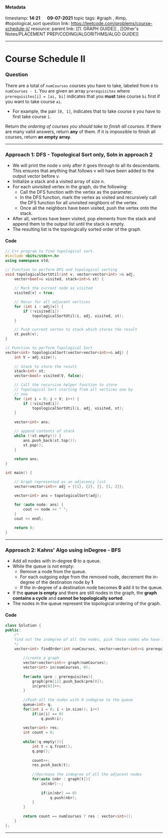 #### Metadata

timestamp: **14:21**  &emsp;  **09-07-2021**
topic tags: #graph , #imp, #topological_sort
question link: https://leetcode.com/problems/course-schedule-ii/
resource:
parent link: [[1. GRAPH GUIDE]] , [[Other's Notes/PLACEMENT PREP/CODING/ALGORITHMS/ALGO GUIDE]]

---

# Course Schedule II

### Question
There are a total of `numCourses` courses you have to take, labeled from `0` to `numCourses - 1`. You are given an array `prerequisites` where `prerequisites[i] = [ai, bi]` indicates that you **must** take course `bi` first if you want to take course `ai`.

-   For example, the pair `[0, 1]`, indicates that to take course `0` you have to first take course `1`.

Return _the ordering of courses you should take to finish all courses_. If there are many valid answers, return **any** of them. If it is impossible to finish all courses, return **an empty array**.


---

### Approach 1: DFS - Topological Sort only, Soln in approach 2

- We will print the node v only after it goes through to all its descendants. This ensures that anything that follows v will have been added to the output vector before v.
- Initialize a stack and a visited array of size n.
- For each unvisited vertex in the graph, do the following:
    - Call the DFS function with the vertex as the parameter.
    - In the DFS function, mark the vertex as visited and recursively call the DFS function for all unvisited neighbors of the vertex.
    - Once all the neighbors have been visited, push the vertex onto the stack.
- After all, vertices have been visited, pop elements from the stack and append them to the output list until the stack is empty.
- The resulting list is the topologically sorted order of the graph.

#### Code

``` cpp
// C++ program to find topological sort.
#include <bits/stdc++.h>
using namespace std;

// Function to perform DFS and topological sorting
void topologicalSortUtil(int v, vector<vector<int> >& adj,
    vector<bool>& visited, stack<int>& st) {
        
    // Mark the current node as visited
    visited[v] = true;

    // Recur for all adjacent vertices
    for (int i : adj[v]) {
        if (!visited[i])
            topologicalSortUtil(i, adj, visited, st);
    }

    // Push current vertex to stack which stores the result
    st.push(v);
}

// Function to perform Topological Sort
vector<int> topologicalSort(vector<vector<int>>& adj) {
    int V = adj.size();
    
    // Stack to store the result
    stack<int> st; 
    vector<bool> visited(V, false);

    // Call the recursive helper function to store
    // Topological Sort starting from all vertices one by
    // one
    for (int i = 0; i < V; i++) {
        if (!visited[i])
            topologicalSortUtil(i, adj, visited, st);
    }
    
    vector<int> ans;

    // append contents of stack
    while (!st.empty()) {
        ans.push_back(st.top());
        st.pop();
    }
    
    return ans;
}

int main() {

    // Graph represented as an adjacency list
    vector<vector<int>> adj = {{1}, {2}, {}, {1, 2}};

    vector<int> ans = topologicalSort(adj);
    
    for (auto node: ans) {
        cout << node << " ";
    }
    cout << endl;

    return 0;
}

```


---

### Approach 2: Kahns' Algo using inDegree - BFS

- Add all nodes with in-degree **0** to a queue.
- While the queue is not empty:
    - Remove a node from the queue.
    - For each outgoing edge from the removed node, decrement the in-degree of the destination node by **1**
    - If the in-degree of a destination node becomes **0** add it to the queue.
- If the **queue is empty** and there are still nodes in the graph, the **graph contains a cycle** and **cannot be topologically sorted**.
- The nodes in the queue represent the topological ordering of the graph.

#### Code

``` cpp
class Solution {
public:
    /*
    find out the indegree of all the nodes, pick those nodes who have indegree 0...
    */
    vector<int> findOrder(int numCourses, vector<vector<int>>& prerequisites) {
        
        //create a graph
        vector<vector<int>> graph(numCourses);
        vector<int> in(numCourses, 0);
        
        for(auto &pre : prerequisites){
            graph[pre[1]].push_back(pre[0]);
            in[pre[0]]++;
        }
        
        //Push all the nodes with 0 indegree to the queue
        queue<int> q;
        for(int i = 0; i < in.size(); i++)
            if(in[i] == 0)
                q.push(i);
        
        vector<int> res;
        int count = 0;
        
        while(!q.empty()){
            int t = q.front();
            q.pop();
            
            count++;
            res.push_back(t);
            
            //Decrease the indegree of all the adjacent nodes
            for(auto &nbr : graph[t]){
                in[nbr]--;
                
                if(in[nbr] == 0)
                    q.push(nbr);
            }
        }
        
        return count == numCourses ? res : vector<int>();
    }
};

```

---


